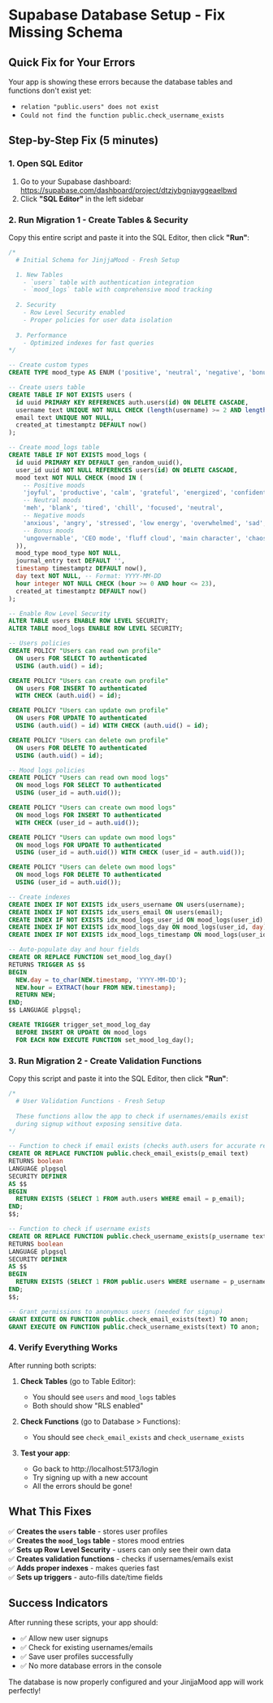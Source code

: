 # Supabase Database Setup - Fix Missing Schema

## Quick Fix for Your Errors

Your app is showing these errors because the database tables and functions don't exist yet:
- `relation "public.users" does not exist`
- `Could not find the function public.check_username_exists`

## Step-by-Step Fix (5 minutes)

### 1. Open SQL Editor
1. Go to your Supabase dashboard: https://supabase.com/dashboard/project/dtzjybgnjayggeaelbwd
2. Click **"SQL Editor"** in the left sidebar

### 2. Run Migration 1 - Create Tables & Security
Copy this entire script and paste it into the SQL Editor, then click **"Run"**:

```sql
/*
  # Initial Schema for JinjjaMood - Fresh Setup

  1. New Tables
    - `users` table with authentication integration
    - `mood_logs` table with comprehensive mood tracking
  
  2. Security
    - Row Level Security enabled
    - Proper policies for user data isolation
  
  3. Performance
    - Optimized indexes for fast queries
*/

-- Create custom types
CREATE TYPE mood_type AS ENUM ('positive', 'neutral', 'negative', 'bonus');

-- Create users table
CREATE TABLE IF NOT EXISTS users (
  id uuid PRIMARY KEY REFERENCES auth.users(id) ON DELETE CASCADE,
  username text UNIQUE NOT NULL CHECK (length(username) >= 2 AND length(username) <= 20),
  email text UNIQUE NOT NULL,
  created_at timestamptz DEFAULT now()
);

-- Create mood_logs table
CREATE TABLE IF NOT EXISTS mood_logs (
  id uuid PRIMARY KEY DEFAULT gen_random_uuid(),
  user_id uuid NOT NULL REFERENCES users(id) ON DELETE CASCADE,
  mood text NOT NULL CHECK (mood IN (
    -- Positive moods
    'joyful', 'productive', 'calm', 'grateful', 'energized', 'confident',
    -- Neutral moods
    'meh', 'blank', 'tired', 'chill', 'focused', 'neutral',
    -- Negative moods
    'anxious', 'angry', 'stressed', 'low energy', 'overwhelmed', 'sad',
    -- Bonus moods
    'ungovernable', 'CEO mode', 'fluff cloud', 'main character', 'chaos gremlin', 'soft launch'
  )),
  mood_type mood_type NOT NULL,
  journal_entry text DEFAULT '',
  timestamp timestamptz DEFAULT now(),
  day text NOT NULL, -- Format: YYYY-MM-DD
  hour integer NOT NULL CHECK (hour >= 0 AND hour <= 23),
  created_at timestamptz DEFAULT now()
);

-- Enable Row Level Security
ALTER TABLE users ENABLE ROW LEVEL SECURITY;
ALTER TABLE mood_logs ENABLE ROW LEVEL SECURITY;

-- Users policies
CREATE POLICY "Users can read own profile"
  ON users FOR SELECT TO authenticated
  USING (auth.uid() = id);

CREATE POLICY "Users can create own profile"
  ON users FOR INSERT TO authenticated
  WITH CHECK (auth.uid() = id);

CREATE POLICY "Users can update own profile"
  ON users FOR UPDATE TO authenticated
  USING (auth.uid() = id) WITH CHECK (auth.uid() = id);

CREATE POLICY "Users can delete own profile"
  ON users FOR DELETE TO authenticated
  USING (auth.uid() = id);

-- Mood logs policies
CREATE POLICY "Users can read own mood logs"
  ON mood_logs FOR SELECT TO authenticated
  USING (user_id = auth.uid());

CREATE POLICY "Users can create own mood logs"
  ON mood_logs FOR INSERT TO authenticated
  WITH CHECK (user_id = auth.uid());

CREATE POLICY "Users can update own mood logs"
  ON mood_logs FOR UPDATE TO authenticated
  USING (user_id = auth.uid()) WITH CHECK (user_id = auth.uid());

CREATE POLICY "Users can delete own mood logs"
  ON mood_logs FOR DELETE TO authenticated
  USING (user_id = auth.uid());

-- Create indexes
CREATE INDEX IF NOT EXISTS idx_users_username ON users(username);
CREATE INDEX IF NOT EXISTS idx_users_email ON users(email);
CREATE INDEX IF NOT EXISTS idx_mood_logs_user_id ON mood_logs(user_id);
CREATE INDEX IF NOT EXISTS idx_mood_logs_day ON mood_logs(user_id, day);
CREATE INDEX IF NOT EXISTS idx_mood_logs_timestamp ON mood_logs(user_id, timestamp DESC);

-- Auto-populate day and hour fields
CREATE OR REPLACE FUNCTION set_mood_log_day()
RETURNS TRIGGER AS $$
BEGIN
  NEW.day = to_char(NEW.timestamp, 'YYYY-MM-DD');
  NEW.hour = EXTRACT(hour FROM NEW.timestamp);
  RETURN NEW;
END;
$$ LANGUAGE plpgsql;

CREATE TRIGGER trigger_set_mood_log_day
  BEFORE INSERT OR UPDATE ON mood_logs
  FOR EACH ROW EXECUTE FUNCTION set_mood_log_day();
```

### 3. Run Migration 2 - Create Validation Functions
Copy this script and paste it into the SQL Editor, then click **"Run"**:

```sql
/*
  # User Validation Functions - Fresh Setup
  
  These functions allow the app to check if usernames/emails exist
  during signup without exposing sensitive data.
*/

-- Function to check if email exists (checks auth.users for accurate results)
CREATE OR REPLACE FUNCTION public.check_email_exists(p_email text)
RETURNS boolean
LANGUAGE plpgsql
SECURITY DEFINER
AS $$
BEGIN
  RETURN EXISTS (SELECT 1 FROM auth.users WHERE email = p_email);
END;
$$;

-- Function to check if username exists
CREATE OR REPLACE FUNCTION public.check_username_exists(p_username text)
RETURNS boolean
LANGUAGE plpgsql
SECURITY DEFINER
AS $$
BEGIN
  RETURN EXISTS (SELECT 1 FROM public.users WHERE username = p_username);
END;
$$;

-- Grant permissions to anonymous users (needed for signup)
GRANT EXECUTE ON FUNCTION public.check_email_exists(text) TO anon;
GRANT EXECUTE ON FUNCTION public.check_username_exists(text) TO anon;
```

### 4. Verify Everything Works
After running both scripts:

1. **Check Tables** (go to Table Editor):
   - You should see `users` and `mood_logs` tables
   - Both should show "RLS enabled"

2. **Check Functions** (go to Database > Functions):
   - You should see `check_email_exists` and `check_username_exists`

3. **Test your app**:
   - Go back to http://localhost:5173/login
   - Try signing up with a new account
   - All the errors should be gone!

## What This Fixes

✅ **Creates the `users` table** - stores user profiles  
✅ **Creates the `mood_logs` table** - stores mood entries  
✅ **Sets up Row Level Security** - users can only see their own data  
✅ **Creates validation functions** - checks if usernames/emails exist  
✅ **Adds proper indexes** - makes queries fast  
✅ **Sets up triggers** - auto-fills date/time fields  

## Success Indicators

After running these scripts, your app should:
- ✅ Allow new user signups
- ✅ Check for existing usernames/emails
- ✅ Save user profiles successfully
- ✅ No more database errors in the console

The database is now properly configured and your JinjjaMood app will work perfectly!